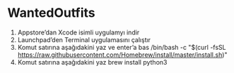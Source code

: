 ﻿# WantedOutfits
1. Appstore’dan Xcode isimli uygulamyı indir
2. Launchpad’den Terminal uygulamasını çalıştır
3. Komut satırına aşağıdakini yaz ve enter’a bas
/bin/bash -c "$(curl -fsSL https://raw.githubusercontent.com/Homebrew/install/master/install.sh)"
4. Komut satırına aşağıdakini yaz
brew install python3



